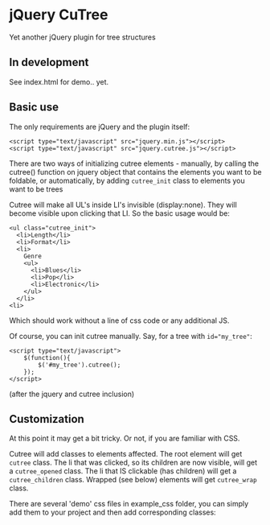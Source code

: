 jQuery CuTree
===
Yet another jQuery plugin for tree structures

In development
---
See index.html for demo.. yet.

Basic use
---

The only requirements are jQuery and the plugin itself:

    <script type="text/javascript" src="jquery.min.js"></script>
    <script type="text/javascript" src="jquery.cutree.js"></script>
    
There are two ways of initializing cutree elements - manually, by calling the cutree() function on jquery object that
contains the elements you want to be foldable, or automatically, by adding `cutree_init` class to elements you want to
be trees

Cutree will make all UL's inside LI's invisible (display:none). They will become visible upon clicking that LI. So the
basic usage would be:

    <ul class="cutree_init">
      <li>Length</li>
      <li>Format</li>
      <li>
        Genre
        <ul>
          <li>Blues</li>
          <li>Pop</li>
          <li>Electronic</li>
        </ul>
      </li>
    <li>
    
Which should work without a line of css code or any additional JS.

Of course, you can init cutree manually. Say, for a tree with `id="my_tree"`:

    <script type="text/javascript">
        $(function(){
            $('#my_tree').cutree();
        });
    </script>

(after the jquery and cutree inclusion)

Customization
---
At this point it may get a bit tricky. Or not, if you are familiar with CSS. 

Cutree will add classes to elements affected. The root element will get `cutree` class. The li that was clicked, so
its children are now visible, will get a `cutree_opened` class. The li that IS clickable (has children) will get a
`cutree_children` class. Wrapped (see below) elements will get `cutree_wrap` class.

There are several 'demo' css files in example_css folder, you can simply add them to your project and then add
corresponding classes:
